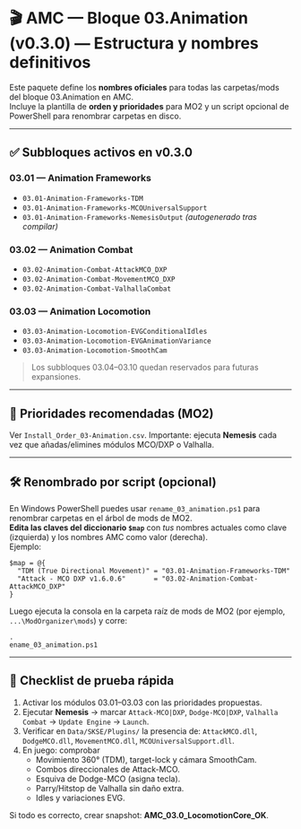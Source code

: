 # 🎬 AMC — Bloque 03.Animation (v0.3.0) — Estructura y nombres definitivos

Este paquete define los **nombres oficiales** para todas las carpetas/mods del bloque 03.Animation en AMC.  
Incluye la plantilla de **orden y prioridades** para MO2 y un script opcional de PowerShell para renombrar carpetas en disco.

---

## ✅ Subbloques activos en v0.3.0

### 03.01 — Animation Frameworks
- `03.01-Animation-Frameworks-TDM`
- `03.01-Animation-Frameworks-MCOUniversalSupport`
- `03.01-Animation-Frameworks-NemesisOutput` *(autogenerado tras compilar)*

### 03.02 — Animation Combat
- `03.02-Animation-Combat-AttackMCO_DXP`
- `03.02-Animation-Combat-MovementMCO_DXP`
- `03.02-Animation-Combat-ValhallaCombat`

### 03.03 — Animation Locomotion
- `03.03-Animation-Locomotion-EVGConditionalIdles`
- `03.03-Animation-Locomotion-EVGAnimationVariance`
- `03.03-Animation-Locomotion-SmoothCam`

> Los subbloques 03.04–03.10 quedan reservados para futuras expansiones.

---

## 📐 Prioridades recomendadas (MO2)

Ver `Install_Order_03-Animation.csv`. Importante: ejecuta **Nemesis** cada vez que añadas/elimines módulos MCO/DXP o Valhalla.

---

## 🛠️ Renombrado por script (opcional)

En Windows PowerShell puedes usar `rename_03_animation.ps1` para renombrar carpetas en el árbol de mods de MO2.  
**Edita las claves del diccionario `$map`** con *tus* nombres actuales como clave (izquierda) y los nombres AMC como valor (derecha).  
Ejemplo:
```
$map = @{
  "TDM (True Directional Movement)" = "03.01-Animation-Frameworks-TDM"
  "Attack - MCO DXP v1.6.0.6"       = "03.02-Animation-Combat-AttackMCO_DXP"
}
```
Luego ejecuta la consola en la carpeta raíz de mods de MO2 (por ejemplo, `...\ModOrganizer\mods`) y corre:
```
.
ename_03_animation.ps1
```

---

## 🧪 Checklist de prueba rápida

1. Activar los módulos 03.01–03.03 con las prioridades propuestas.
2. Ejecutar **Nemesis** → marcar `Attack-MCO|DXP`, `Dodge-MCO|DXP`, `Valhalla Combat` → `Update Engine` → `Launch`.
3. Verificar en `Data/SKSE/Plugins/` la presencia de: `AttackMCO.dll`, `DodgeMCO.dll`, `MovementMCO.dll`, `MCOUniversalSupport.dll`.
4. En juego: comprobar
   - Movimiento 360° (TDM), target-lock y cámara SmoothCam.
   - Combos direccionales de Attack-MCO.
   - Esquiva de Dodge-MCO (asigna tecla).
   - Parry/Hitstop de Valhalla sin daño extra.
   - Idles y variaciones EVG.

Si todo es correcto, crear snapshot: **AMC_03.0_LocomotionCore_OK**.
